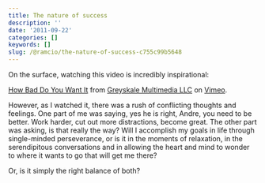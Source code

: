 ```yaml
---
title: The nature of success
description: ''
date: '2011-09-22'
categories: []
keywords: []
slug: /@ramcio/the-nature-of-success-c755c99b5648
---
```


On the surface, watching this video is incredibly inspirational:

[How Bad Do You Want It](http://vimeo.com/27933991) from [Greyskale Multimedia LLC](http://vimeo.com/greyskalegsk) on [Vimeo](http://vimeo.com).

However, as I watched it, there was a rush of conflicting thoughts and feelings. One part of me was saying, yes he is right, Andre, you need to be better. Work harder, cut out more distractions, become great. The other part was asking, is that really the way? Will I accomplish my goals in life through single-minded perseverance, or is it in the moments of relaxation, in the serendipitous conversations and in allowing the heart and mind to wonder to where it wants to go that will get me there?

Or, is it simply the right balance of both?